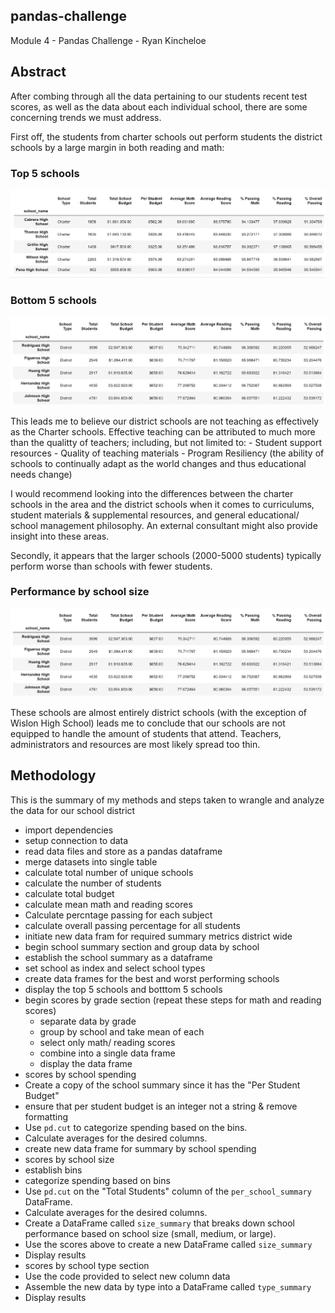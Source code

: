 ## pandas-challenge
Module 4 - Pandas Challenge - Ryan Kincheloe

## Abstract
After combing through all the data pertaining to our students recent test scores, as well as the data about each individual school, there are some concerning trends we must address. 

First off, the students from charter schools out perform students the district schools by a large margin in both reading and math:

### Top 5 schools
![Top_schools](Images/Top_schools.png)

### Bottom 5 schools
![Bottom_schools](Images/Bottom_schools.png)

This leads me to believe our district schools are not teaching as effectively as the Charter schools. Effective teaching can be attributed to much more than the qualitty of teachers; including, but not limited to:
        - Student support resources
        - Quality of teaching materials
        - Program Resiliency (the ability of schools to continually adapt as the world changes and thus educational needs change)

I would recommend looking into the differences between the charter schools in the area and the district schools when it comes to curriculums, student materials & supplemental resources, and general educational/ school management philosophy. An external consultant might also provide insight into these areas. 


Secondly, it appears that the larger schools (2000-5000 students) typically perform worse than schools with fewer students. 

### Performance by school size 
![Performance_size](Images/Bottom_schools.png)

These schools are almost entirely district schools (with the exception of Wislon High School) leads me to conclude that our schools are not equipped to handle the amount of students that attend. Teachers, administrators and resources are most likely spread too thin.



## Methodology
  This is the summary of my methods and steps taken to wrangle and analyze the data for our school district

- import dependencies
- setup connection to data
- read data files and store as a pandas dataframe
- merge datasets into single table
- calculate total number of unique schools
- calculate the number of students
- calculate total budget
- calculate mean math and reading scores
- Calculate percntage passing for each subject
- calculate overall passing percentage for all students
- initiate new data fram for required summary metrics district wide
- begin school summary section and group data by school
- establish the school summary as a dataframe
- set school as index and select school types
- create data frames for the best and worst performing schools
- display the top 5 schools and botttom 5 schools
- begin scores by grade section (repeat these steps for math and      reading scores)
    - separate data by grade
    - group by school and take mean of each
    - select only math/ reading scores
    - combine into a single data frame
    - display the data frame
- scores by school spending
- Create a copy of the school summary since it has the "Per Student Budget"
- ensure that per student budget is an integer not a string & remove formatting
- Use `pd.cut` to categorize spending based on the bins.
- Calculate averages for the desired columns.
- create new data frame for summary by school spending
- scores by school size
- establish bins
- categorize spending based on bins
- Use `pd.cut` on the "Total Students" column of the `per_school_summary` DataFrame.
- Calculate averages for the desired columns. 
- Create a DataFrame called `size_summary` that breaks down school performance based on school size (small, medium, or large).
- Use the scores above to create a new DataFrame called `size_summary`
- Display results
- scores by school type section
- Use the code provided to select new column data
- Assemble the new data by type into a DataFrame called `type_summary`
- Display results